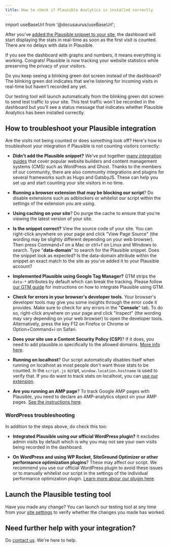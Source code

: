 ```yaml
---
title: How to check if Plausible Analytics is installed correctly 
---
```


import useBaseUrl from '@docusaurus/useBaseUrl';

After you've [added the Plausible snippet to your site](plausible-script.md), the dashboard will start displaying the stats in real-time as soon as the first visit is counted. There are no delays with data in Plausible.

If you see the dashboard with graphs and numbers, it means everything is working. Congrats! Plausible is now tracking your website statistics while preserving the privacy of your visitors.

Do you keep seeing a blinking green dot screen instead of the dashboard? The blinking green dot indicates that we’re listening for incoming visits in real-time but haven't recorded any yet. 

Our testing tool will launch automatically from the blinking green dot screen to send test traffic to your site. This test traffic won't be recorded in the dashboard but you'll see a status message that indicates whether Plausible Analytics has been installed correctly.

## How to troubleshoot your Plausible integration

Are the visits not being counted or does something look off? Here's how to troubleshoot your integration if Plausible is not counting visitors correctly:

* **Didn't add the Plausible snippet?** We've put together [many integration guides](integration-guides.md) that cover popular website builders and content management systems (CMS) such as WordPress and Ghost. Thanks to the members of our community, there are also community integrations and plugins for several frameworks such as Hugo and GatsbyJS. These can help you set up and start counting your site visitors in no time.

* **Running a browser extension that may be blocking our script**? Do disable extensions such as adblockers or whitelist our script within the settings of the extension you are using.

* **Using caching on your site**? Do purge the cache to ensure that you're viewing the latest version of your site.

* **Is the snippet correct?** View the source code of your site. You can right-click anywhere on your page and click "View Page Source" (the wording may be slightly different depending on your web browser). Then press Command+f on a Mac or ctrl+f on Linux and Windows to search. Type "**data-domain**" to search for the Plausible snippet. Does the snippet look as expected? Is the data-domain attribute within the snippet an exact match to the site as you've added it to your Plausible account?

* **Implemented Plausible using Google Tag Manager?** GTM strips the `data-*` attributes by default which can break the tracking. Please follow [our GTM guide](google-tag-manager.md) for instructions on how to integrate Plausible using GTM.

* **Check for errors in your browser's developer tools**. Your browser's developer tools may give you some insights through the error code it provides. Make sure to check for any errors in the "**Console**" tab. To do so, right-click anywhere on your page and click "Inspect" (the wording may vary depending on your web browser) to open the developer tools. Alternatively, press the key F12 on Firefox or Chrome or Option+Command+i on Safari.

* **Does your site use a Content Security Policy (CSP)**? If it does, you need to add plausible.io specifically to the allowed domains. [More info here](https://github.com/plausible/docs/issues/20).

* **Running on localhost**? Our script automatically disables itself when running on localhost as most people don't want those stats to be counted. In the `script.js` script, `window.location.hostname` is used to verify that. If you do want to track stats on localhost, you can [use our extension](script-extensions.md).
  
* **Are you running an AMP page**? To track Google AMP pages with Plausible, you need to declare an AMP-analytics object on your AMP pages. [See the instructions here](https://github.com/plausible/analytics/discussions/220#discussioncomment-904022).

### WordPress troubleshooting

In addition to the steps above, do check this too:

* **Integrated Plausible using our official WordPress plugin?** It excludes admin visits by default which is why you may not see your own visits being recorded in the dashboard.

* **On WordPress and using WP Rocket, SiteGround Optimizer or other performance optimization plugins**? These may affect our script. We recommend you use our official WordPress plugin to avoid these issues or to manually whitelist our script in the settings of the individual performance optimization plugin. [Learn more abour our plugin here](https://plausible.io/wordpress-analytics-plugin).

## Launch the Plausible testing tool

Have you made any change? You can launch our testing tool at any time from your [site settings](website-settings.md) to verify whether the changes you made has worked.

## Need further help with your integration?

Do [contact us](https://plausible.io/contact). We're here to help.
